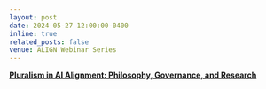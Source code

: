```yaml
---
layout: post
date: 2024-05-27 12:00:00-0400
inline: true
related_posts: false
venue: ALIGN Webinar Series
---
```


[**Pluralism in AI Alignment: Philosophy, Governance, and Research**](https://youtu.be/GUzY24HhQME)
